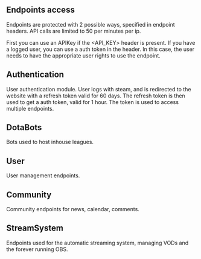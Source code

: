## Endpoints access
Endpoints are protected with 2 possible ways, specified in endpoint headers. API calls are limited to 50 per minutes per ip.

First you can use an APIKey if the <API_KEY> header is present. If you have a logged user, you can use a auth token in the <Authorization> header. In this case, the user needs to have the appropriate user rights to use the endpoint. 

## Authentication
User authentication module. User logs with steam, and is redirected to the website with a refresh token valid for 60 days. The refresh token is then used to get a auth token, valid for 1 hour. The token is used to access multiple endpoints.

## DotaBots

Bots used to host inhouse leagues.

## User 

User management endpoints.

## Community

Community endpoints for news, calendar, comments.

## StreamSystem

Endpoints used for the automatic streaming system, managing VODs and the forever running OBS.
